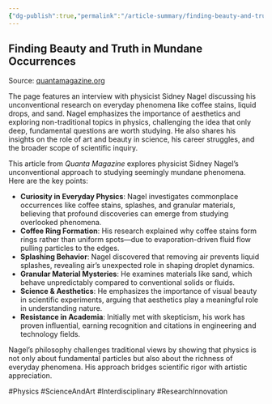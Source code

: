 ```yaml
---
{"dg-publish":true,"permalink":"/article-summary/finding-beauty-and-truth-in-mundane-occurrences/","title":"Finding Beauty and Truth in Mundane Occurrences","tags":["article","summary"],"created":"2025-05-15T05:12:56.536+07:00","updated":"2025-05-17T06:44:36.771+07:00"}
---
```



## Finding Beauty and Truth in Mundane Occurrences  

Source: [quantamagazine.org](https://www.quantamagazine.org/finding-beauty-and-truth-in-mundane-occurrences-20250509/)  

The page features an interview with physicist Sidney Nagel discussing his unconventional research on everyday phenomena like coffee stains, liquid drops, and sand. Nagel emphasizes the importance of aesthetics and exploring non-traditional topics in physics, challenging the idea that only deep, fundamental questions are worth studying. He also shares his insights on the role of art and beauty in science, his career struggles, and the broader scope of scientific inquiry.

This article from *Quanta Magazine* explores physicist Sidney Nagel’s unconventional approach to studying seemingly mundane phenomena. Here are the key points:

- **Curiosity in Everyday Physics**: Nagel investigates commonplace occurrences like coffee stains, splashes, and granular materials, believing that profound discoveries can emerge from studying overlooked phenomena.
- **Coffee Ring Formation**: His research explained why coffee stains form rings rather than uniform spots—due to evaporation-driven fluid flow pulling particles to the edges.
- **Splashing Behavior**: Nagel discovered that removing air prevents liquid splashes, revealing air’s unexpected role in shaping droplet dynamics.
- **Granular Material Mysteries**: He examines materials like sand, which behave unpredictably compared to conventional solids or fluids.
- **Science & Aesthetics**: He emphasizes the importance of visual beauty in scientific experiments, arguing that aesthetics play a meaningful role in understanding nature.
- **Resistance in Academia**: Initially met with skepticism, his work has proven influential, earning recognition and citations in engineering and technology fields.

Nagel’s philosophy challenges traditional views by showing that physics is not only about fundamental particles but also about the richness of everyday phenomena. His approach bridges scientific rigor with artistic appreciation.

#Physics #ScienceAndArt #Interdisciplinary #ResearchInnovation
